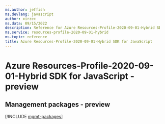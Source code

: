 ```yaml
---
ms.author: jeffish
ms.devlang: javascript
author: xirzec
ms.data: 09/15/2022
description: Reference for Azure Resources-Profile-2020-09-01-Hybrid SDK for JavaScript
ms.service: resources-profile-2020-09-01-hybrid
ms.topic: reference
title: Azure Resources-Profile-2020-09-01-Hybrid SDK for JavaScript
---
```

# Azure Resources-Profile-2020-09-01-Hybrid SDK for JavaScript - preview

## Management packages - preview
[!INCLUDE [mgmt-packages](resources-profile-2020-09-01-hybrid-mgmt-index.md)]
